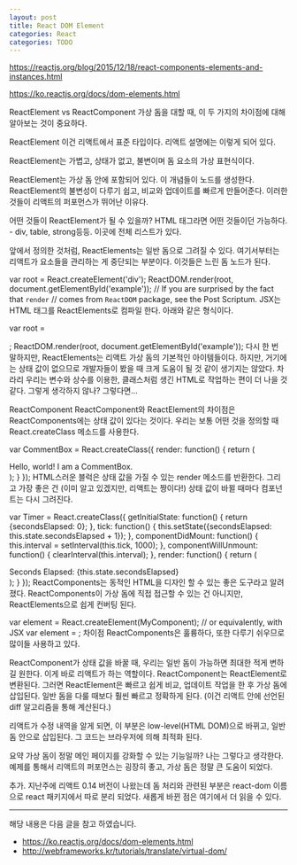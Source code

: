```yaml
---
layout: post
title: React DOM Element
categories: React
categories: TODO
---
```


https://reactjs.org/blog/2015/12/18/react-components-elements-and-instances.html

https://ko.reactjs.org/docs/dom-elements.html



ReactElement vs ReactComponent
가상 돔을 대할 때, 이 두 가지의 차이점에 대해 알아보는 것이 중요하다.

ReactElement
이건 리액트에서 표준 타입이다. 리액트 설명에는 이렇게 되어 있다.

ReactElement는 가볍고, 상태가 없고, 불변이며 돔 요소의 가상 표현식이다.

ReactElement는 가상 돔 안에 포함되어 있다. 이 개념들이 노드를 생성한다. ReactElement의 불변성이 다루기 쉽고, 비교와 업데이트를 빠르게 만들어준다. 이러한 것들이 리액트의 퍼포먼스가 뛰어난 이유다.

어떤 것들이 ReactElement가 될 수 있을까? HTML 태그라면 어떤 것들이던 가능하다. - div, table, strong등등. 이곳에 전체 리스트가 있다.

앞에서 정의한 것처럼, ReactElements는 일반 돔으로 그려질 수 있다. 여기서부터는 리액트가 요소들을 관리하는 게 중단되는 부분이다. 이것들은 느린 돔 노드가 된다.

var root = React.createElement('div');
ReactDOM.render(root, document.getElementById('example'));
// If you are surprised by the fact that `render`
// comes from `ReactDOM` package, see the Post Scriptum.
JSX는 HTML 태그를 ReactElements로 컴파일 한다. 아래와 같은 형식이다.

var root = <div />;
ReactDOM.render(root, document.getElementById('example'));
다시 한 번 말하지만, ReactElements는 리액트 가상 돔의 기본적인 아이템들이다. 하지만, 거기에는 상태 값이 없으므로 개발자들이 봤을 때 크게 도움이 될 것 같이 생기지는 않았다. 차라리 우리는 변수와 상수를 이용한, 클래스처럼 생긴 HTML로 작업하는 편이 더 나을 것 같다. 그렇게 생각하지 않나? 그렇다면...

ReactComponent
ReactComponent와 ReactElement의 차이점은 ReactComponents에는 상태 값이 있다는 것이다. 우리는 보통 어떤 것을 정의할 때 React.createClass 메소드를 사용한다.

var CommentBox = React.createClass({
  render: function() {
    return (
      <div className="commentBox">
        Hello, world! I am a CommentBox.
      </div>
    );
  }
});
HTML스러운 블럭은 상태 값을 가질 수 있는 render 메소드를 반환한다. 그리고 가장 좋은 건 (이미 알고 있겠지만, 리액트는 짱이다!) 상태 값이 바뀔 때마다 컴포넌트는 다시 그려진다.

var Timer = React.createClass({
  getInitialState: function() {
    return {secondsElapsed: 0};
  },
  tick: function() {
    this.setState({secondsElapsed: this.state.secondsElapsed + 1});
  },
  componentDidMount: function() {
    this.interval = setInterval(this.tick, 1000);
  },
  componentWillUnmount: function() {
    clearInterval(this.interval);
  },
  render: function() {
    return (
      <div>Seconds Elapsed: {this.state.secondsElapsed}</div>
    );
  }
});
ReactComponents는 동적인 HTML을 디자인 할 수 있는 좋은 도구라고 알려졌다. ReactComponents이 가상 돔에 직접 접근할 수 있는 건 아니지만, ReactElements으로 쉽게 컨버팅 된다.

var element = React.createElement(MyComponent);
// or equivalently, with JSX
var element = <MyComponent />;
차이점
ReactComponents은 훌륭하다, 또한 다루기 쉬우므로 많이들 사용하고 있다.

ReactComponent가 상태 값을 바꿀 때, 우리는 일반 돔이 가능하면 최대한 적게 변하길 원한다. 이게 바로 리액트가 하는 역할이다. ReactComponent는 ReactElement로 변환된다. 그러면 ReactElement은 빠르고 쉽게 비교, 업데이트 작업을 한 후 가상 돔에 삽입된다. 일반 돔을 다룰 때보다 훨씬 빠르고 정확하게 된다. (이건 리액트 안에 선언된 diff 알고리즘을 통해 계산된다.)

리액트가 수정 내역을 알게 되면, 이 부분은 low-level(HTML DOM)으로 바뀌고, 일반 돔 안으로 삽입된다. 그 코드는 브라우저에 의해 최적화 된다.

요약
가상 돔이 정말 메인 페이지를 강화할 수 있는 기능일까? 나는 그렇다고 생각한다. 예제를 통해서 리액트의 퍼포먼스는 굉장히 좋고, 가상 돔은 정말 큰 도움이 되었다.

추가. 지난주에 리액트 0.14 버전이 나왔는데 돔 처리와 관련된 부분은 react-dom 이름으로 react 패키지에서 따로 분리 되었다. 새롭게 바뀐 점은 여기에서 더 읽을 수 있다.



----
해당 내용은 다음 글을 참고 하였습니다.
- https://ko.reactjs.org/docs/dom-elements.html
- http://webframeworks.kr/tutorials/translate/virtual-dom/